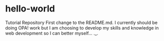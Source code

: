 # hello-world
Tutorial Repository
First change to the README.md. I currently should be doing OPA! work but I am choosing to develop my skills and knowledge in web development so I can better myself... ._.
